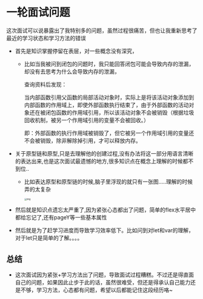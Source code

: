 # 一轮面试问题

这次面试可以说暴露出了我特别多的问题，虽然过程很痛苦，但也让我重新思考了最近的学习状态和学习方法的错误

+ 首先是知识掌握停留在表层，对一些概念没有深究，

  + 比如当我被问到闭包的问题时，我只能回答闭包可能会导致内存的泄漏，却没有去思考为什么会导致内存的泄漏，

    查询资料后发现：

    当内部函数引用父函数的局部活动对象时，实际上是将该活动对象添加到内部函数的作用域上，即使外部函数执行结束了，由于外部函数的活动对象还在被闭包函数的作用域引用，所以该活动对象不会被销毁（根据垃圾回收机制，被另一个作用域引用的变量不会被回收。）

    即：外部函数的执行作用域被销毁了，但它被另一个作用域引用的变量还不会被销毁，除非解除掉引用，才可以释放内存。

+ 关于原型链和原型,只是去理解他的创建过程,没有办法将这一部分用语言清晰的表达出来,也是这次面试最遗憾的地方,很多知识点在概念上理解的时候都不到位..

  + 比如表达原型和原型链的时候,脑子里浮现的就只有一张图.....理解的时候弄的太复杂

    <img src="https://rdc-fe-first-examine.yuque.com/api/filetransfer/images?url=https%3A%2F%2Fcws201800115.oss-cn-shenzhen.aliyuncs.com%2Ftyporaimges%2Fimage-20220401153046803.png&sign=4a3f2feb6ccc46e145963cd79e0bed379222094302a8cda8e5be126f5f456815" alt="img" style="zoom:40%;" />

+ 然后就是知识点遗忘太严重了,因为紧张心态都出了问题，简单的flex水平居中都给忘记了,还有pageY等一些基本属性

+ 然后就是为了赶学习进度而导致学习效率低下。比如问到对let和var的理解，对于let只是简单的了解。。。。

## 总结

+ 这次面试因为紧张+学习方法出了问题，导致面试过程糟糕。不过还是得直面自己的问题，如果因此止步于此的话，虽然很难受，但还是得承认自己能力还是不够，学习方法，心态都有问题，希望以后都能记住这段经历咯~